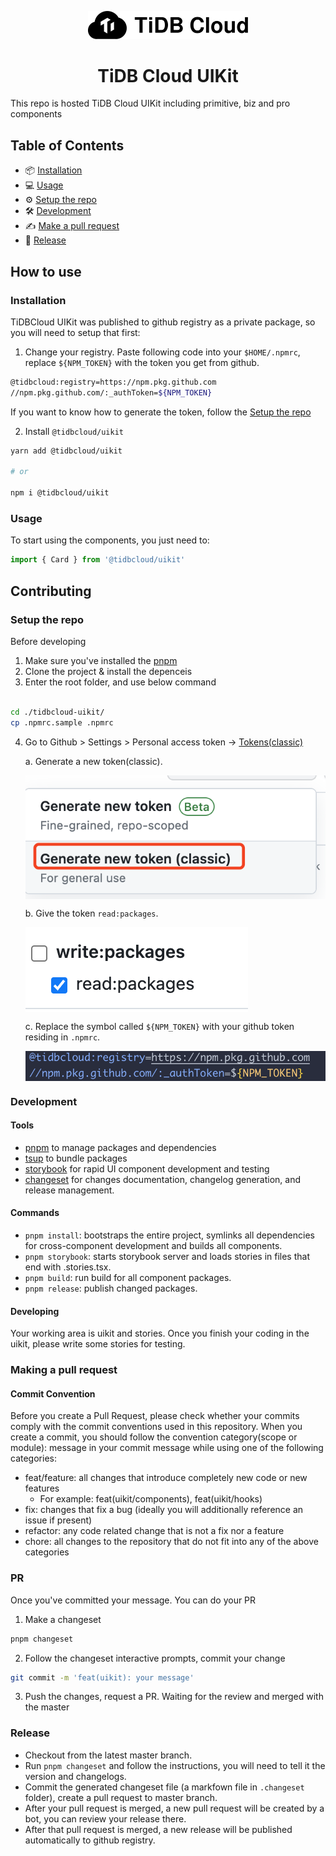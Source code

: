 <p align="center">
  <a href="https://tidbcloud.com" target="_blank"><img src="media/tidbcloud-logo.svg" width="256" alt="TiDB Cloud Logo" /></a>
</p>
<h1 align="center">TiDB Cloud UIKit</h1>

This repo is hosted TiDB Cloud UIKit including primitive, biz and pro components

## Table of Contents

- 📦 [Installation](#installation)
- 💻 [Usage](#usage)
- ⚙️ [Setup the repo](#setup-the-repo)
- 🛠️ [Development](#development)
- ✍️ [Make a pull request](#making-a-pull-request)
- 🚀 [Release](#release)

## How to use

### Installation

TiDBCloud UIKit was published to github registry as a private package, so you will need to setup that first:

1. Change your registry. Paste following code into your `$HOME/.npmrc`, replace `${NPM_TOKEN}` with the token you get from github.

```bash
@tidbcloud:registry=https://npm.pkg.github.com
//npm.pkg.github.com/:_authToken=${NPM_TOKEN}
```

If you want to know how to generate the token, follow the [Setup the repo](#setup-the-repo)

2. Install `@tidbcloud/uikit`

```bash
yarn add @tidbcloud/uikit

# or

npm i @tidbcloud/uikit
```

### Usage

To start using the components, you just need to:

```typescript
import { Card } from '@tidbcloud/uikit'
```

## Contributing

### Setup the repo

Before developing

1. Make sure you've installed the [pnpm](https://pnpm.io/)
2. Clone the project & install the depenceis
3. Enter the root folder, and use below command

```bash

cd ./tidbcloud-uikit/
cp .npmrc.sample .npmrc

```

4. Go to Github > Settings > Personal access token -> [Tokens(classic)](https://github.com/settings/tokens)

   a. Generate a new token(classic).
   <div>
      <img src="media/token.png" style="display: block;" />
   </div>

   b. Give the token `read:packages`.
   <div>
     <img src="media/packages.png" style="display: block;" />
   </div>

   c. Replace the symbol called `${NPM_TOKEN}` with your github token residing in `.npmrc`.
   <div>
     <img src="media/npmrc.png" style="display: block;" />
   </div>

### Development

#### Tools

- [pnpm](https://pnpm.io/) to manage packages and dependencies
- [tsup](https://tsup.egoist.dev/) to bundle packages
- [storybook](https://storybook.js.org/) for rapid UI component development and testing
- [changeset](https://github.com/atlassian/changesets) for changes documentation, changelog generation, and release management.

#### Commands

- `pnpm install`: bootstraps the entire project, symlinks all dependencies for cross-component development and builds all components.
- `pnpm storybook`: starts storybook server and loads stories in files that end with .stories.tsx.
- `pnpm build`: run build for all component packages.
- `pnpm release`: publish changed packages.

#### Developing

Your working area is uikit and stories. Once you finish your coding in the uikit, please write some stories for testing.

### Making a pull request

#### Commit Convention

Before you create a Pull Request, please check whether your commits comply with the commit conventions used in this repository.
When you create a commit, you should follow the convention category(scope or module): message in your commit message while using one of the following categories:

- feat/feature: all changes that introduce completely new code or new features
  - For example: feat(uikit/components), feat(uikit/hooks)
- fix: changes that fix a bug (ideally you will additionally reference an issue if present)
- refactor: any code related change that is not a fix nor a feature
- chore: all changes to the repository that do not fit into any of the above categories

### PR

Once you've committed your message. You can do your PR

1. Make a changeset

```bash
pnpm changeset
```

2. Follow the changeset interactive prompts, commit your change

```bash
git commit -m 'feat(uikit): your message'
```

3. Push the changes, request a PR. Waiting for the review and merged with the master

### Release

- Checkout from the latest master branch.
- Run `pnpm changeset` and follow the instructions, you will need to tell it the version and changelogs.
- Commit the generated changeset file (a markfown file in `.changeset` folder), create a pull request to master branch.
- After your pull request is merged, a new pull request will be created by a bot, you can review your release there.
- After that pull request is merged, a new release will be published automatically to github registry.
